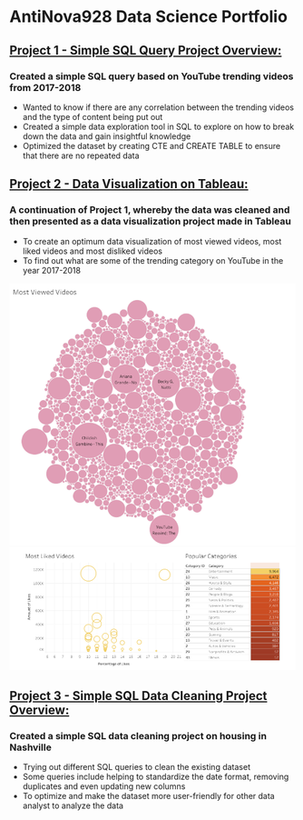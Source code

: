 # AntiNova928 Data Science Portfolio

## [Project 1 - Simple SQL Query Project Overview:](https://github.com/AntiNova928/PortfolioProjects.git)
### Created a simple SQL query based on YouTube trending videos from 2017-2018
* Wanted to know if there are any correlation between the trending videos and the type of content being put out
* Created a simple data exploration tool in SQL to explore on how to break down the data and gain insightful knowledge
* Optimized the dataset by creating CTE and CREATE TABLE to ensure that there are no repeated data


## [Project 2 - Data Visualization on Tableau:](https://public.tableau.com/app/profile/daniel.ng2681/viz/TrendingYoutubeVideos2017-2018/Dashboard1)
### A continuation of Project 1, whereby the data was cleaned and then presented as a data visualization project made in Tableau
* To create an optimum data visualization of most viewed videos, most liked videos and most disliked videos
* To find out what are some of the trending category on YouTube in the year 2017-2018

![](/images/Dashboard%201%20-%201.PNG)
![](/images/Dashboard%201%20-%202.PNG)

## [Project 3 - Simple SQL Data Cleaning Project Overview:](https://github.com/AntiNova928/PortfolioProjects)
### Created a simple SQL data cleaning project on housing in Nashville
* Trying out different SQL queries to clean the existing dataset
* Some queries include helping to standardize the date format, removing duplicates and even updating new columns 
* To optimize and make the dataset more user-friendly for other data analyst to analyze the data 
